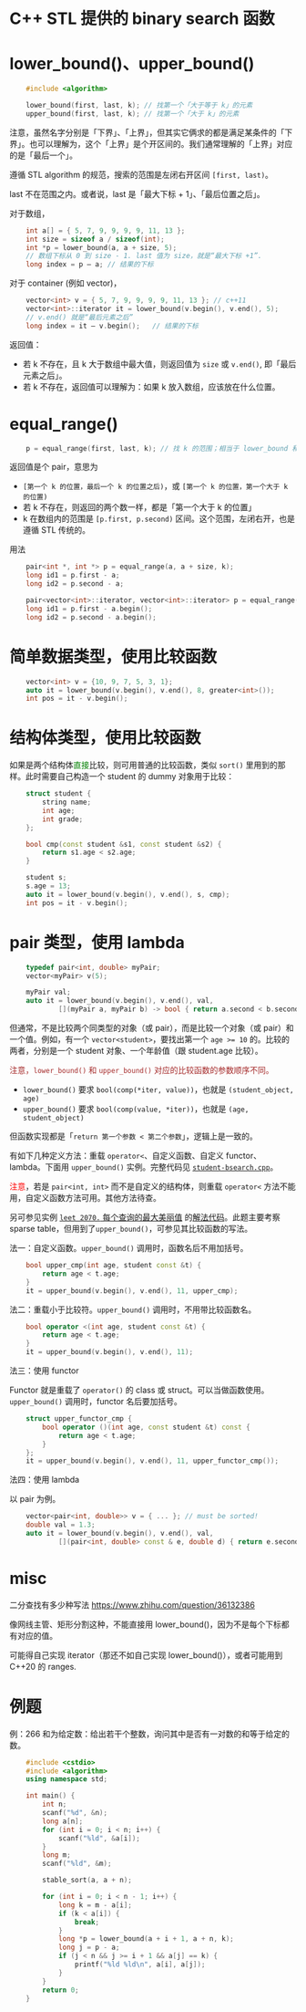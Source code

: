 # C++ STL 提供的 binary search 函数

# lower_bound()、upper_bound()

```cpp
    #include <algorithm>

    lower_bound(first, last, k); // 找第一个「大于等于 k」的元素
    upper_bound(first, last, k); // 找第一个「大于 k」的元素
```

注意，虽然名字分别是「下界」、「上界」，但其实它俩求的都是满足某条件的「下界」。也可以理解为，这个「上界」是个开区间的。我们通常理解的「上界」对应的是「最后一个」。

遵循 STL algorithm 的规范，搜索的范围是左闭右开区间 `[first, last)`。

last 不在范围之内。或者说，last 是「最大下标 + 1」、「最后位置之后」。

对于数组，
```cpp
    int a[] = { 5, 7, 9, 9, 9, 9, 11, 13 };
    int size = sizeof a / sizeof(int);
    int *p = lower_bound(a, a + size, 5);
    // 数组下标从 0 到 size - 1. last 值为 size，就是“最大下标 +1”.
    long index = p – a;	// 结果的下标
```

对于 container (例如 vector)，
```cpp
    vector<int> v = { 5, 7, 9, 9, 9, 9, 11, 13 }; // c++11
    vector<int>::iterator it = lower_bound(v.begin(), v.end(), 5);
    // v.end() 就是“最后元素之后”
    long index = it – v.begin();   // 结果的下标
```

返回值：
- 若 k 不存在，且 k 大于数组中最大值，则返回值为 `size` 或 `v.end()`, 即「最后元素之后」。
- 若 k 不存在，返回值可以理解为：如果 k 放入数组，应该放在什么位置。

# equal_range()

```cpp
    p = equal_range(first, last, k); // 找 k 的范围；相当于 lower_bound 和 upper_bound 的组合。
```

返回值是个 pair，意思为
- `[第一个 k 的位置，最后一个 k 的位置之后)`，或 `[第一个 k 的位置，第一个大于 k 的位置)`
- 若 k 不存在，则返回的两个数一样，都是「第一个大于 k 的位置」
- k 在数组内的范围是 `[p.first, p.second)` 区间。这个范围，左闭右开，也是遵循 STL 传统的。

用法
```cpp
    pair<int *, int *> p = equal_range(a, a + size, k);
    long id1 = p.first - a;
    long id2 = p.second - a;

    pair<vector<int>::iterator, vector<int>::iterator> p = equal_range(a.begin(), a.end(), k);
    long id1 = p.first - a.begin();
    long id2 = p.second - a.begin();
```

# 简单数据类型，使用比较函数

```cpp
    vector<int> v = {10, 9, 7, 5, 3, 1};                   
    auto it = lower_bound(v.begin(), v.end(), 8, greater<int>()); 
    int pos = it - v.begin();
```

# 结构体类型，使用比较函数

如果是两个结构体<font color="green">直接</font>比较，则可用普通的比较函数，类似 `sort()` 里用到的那样。此时需要自己构造一个 student 的 dummy 对象用于比较：

```cpp
    struct student {
        string name;
        int age;
        int grade;
    };

    bool cmp(const student &s1, const student &s2) {
        return s1.age < s2.age;
    }

    student s;
    s.age = 13;                   
    auto it = lower_bound(v.begin(), v.end(), s, cmp); 
    int pos = it - v.begin();
```

# pair 类型，使用 lambda

```cpp
    typedef pair<int, double> myPair;
    vector<myPair> v(5);

    myPair val;
    auto it = lower_bound(v.begin(), v.end(), val,
            [](myPair a, myPair b) -> bool { return a.second < b.second; });
```

但通常，不是比较两个同类型的对象（或 pair），而是比较一个对象（或 pair）和一个值。例如，有一个 `vector<student>`，要找出第一个 `age >= 10` 的。比较的两者，分别是一个 student 对象、一个年龄值（跟 student.age 比较）。

<font color=brown>注意，`lower_bound()` 和 `upper_bound()` 对应的比较函数的参数顺序不同。</font>
- `lower_bound()` 要求 `bool(comp(*iter, value))`，也就是 `(student_object, age)`
- `upper_bound()` 要求 `bool(comp(value, *iter))`，也就是 `(age, student_object)`

但函数实现都是「`return 第一个参数 < 第二个参数`」，逻辑上是一致的。

有如下几种定义方法：重载 `operator<`、自定义函数、自定义 functor、lambda。下面用 `upper_bound()` 实例。完整代码见 [`student-bsearch.cpp`](code/student-bsearch.cpp)。

<font color="red">注意</font>，若是 `pair<int, int>` 而不是自定义的结构体，则重载 `operator<` 方法不能用，自定义函数方法可用。其他方法待查。

另可参见实例 [`leet 2070.` 每个查询的最大美丽值](https://leetcode.cn/problems/most-beautiful-item-for-each-query) 的[解法代码](../dp/code/luogu-p2070-most-beautifuls.cpp)。此题主要考察 sparse table，但用到了`upper_bound()`，可参见其比较函数的写法。

法一：自定义函数。`upper_bound()` 调用时，函数名后不用加括号。

```cpp
    bool upper_cmp(int age, student const &t) {
        return age < t.age;
    }
    it = upper_bound(v.begin(), v.end(), 11, upper_cmp);
```

法二：重载小于比较符。`upper_bound()` 调用时，不用带比较函数名。

```cpp
    bool operator <(int age, student const &t) {
        return age < t.age;
    }
    it = upper_bound(v.begin(), v.end(), 11);
```

法三：使用 functor

Functor 就是重载了 `operator()` 的 class 或 struct。可以当做函数使用。`upper_bound()` 调用时，functor 名后要加括号。

```cpp
    struct upper_functor_cmp {
        bool operator ()(int age, const student &t) const {
            return age < t.age;
        }
    };
    it = upper_bound(v.begin(), v.end(), 11, upper_functor_cmp());
```

法四：使用 lambda

以 pair 为例。

```cpp
    vector<pair<int, double>> v = { ... }; // must be sorted!
    double val = 1.3;
    auto it = lower_bound(v.begin(), v.end(), val,
            [](pair<int, double> const & e, double d) { return e.second < d; });
```

# misc

二分查找有多少种写法 https://www.zhihu.com/question/36132386

像网线主管、矩形分割这种，不能直接用 lower_bound()，因为不是每个下标都有对应的值。

可能得自己实现 iterator（那还不如自己实现 lower_bound()），或者可能用到 C++20 的 ranges.

# 例题

例：266 和为给定数：给出若干个整数，询问其中是否有一对数的和等于给定的数。

```cpp
    #include <cstdio>
    #include <algorithm>
    using namespace std;

    int main() {
        int n;
        scanf("%d", &n);
        long a[n];
        for (int i = 0; i < n; i++) {
            scanf("%ld", &a[i]);
        }
        long m;
        scanf("%ld", &m);

        stable_sort(a, a + n);

        for (int i = 0; i < n - 1; i++) {
            long k = m - a[i];
            if (k < a[i]) {
                break;
            }
            long *p = lower_bound(a + i + 1, a + n, k);
            long j = p - a;
            if (j < n && j >= i + 1 && a[j] == k) {
                printf("%ld %ld\n", a[i], a[j]);
            }
        }
        return 0;
    }
```
